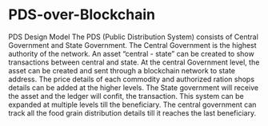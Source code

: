 # PDS-over-Blockchain
PDS Design Model 
The PDS (Public Distribution System) consists of Central Government and State Government. The Central Government is the highest authority of the network. An asset “central - state” can be created to show transactions between central and state. At the central Government level, the asset can be created and sent through a blockchain network to state address. The price details of each commodity and authorized ration shops details can be added at the higher levels. The State government will receive the asset and the ledger will confit, the transaction. This system can be expanded at multiple levels till the beneficiary. The central government can track all the food grain distribution details till it reaches the last beneficiary.
